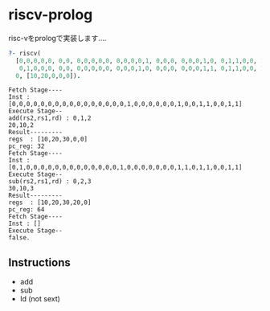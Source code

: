 # riscv-prolog

risc-vをprologで実装します....

```prolog
?- riscv(
  [0,0,0,0,0, 0,0, 0,0,0,0,0, 0,0,0,0,1, 0,0,0, 0,0,0,1,0, 0,1,1,0,0, 1,1,
   0,1,0,0,0, 0,0, 0,0,0,0,0, 0,0,0,1,0, 0,0,0, 0,0,0,1,1, 0,1,1,0,0, 1,1], 
  0, [10,20,0,0,0]).
```
```
Fetch Stage----
Inst : [0,0,0,0,0,0,0,0,0,0,0,0,0,0,0,0,1,0,0,0,0,0,0,1,0,0,1,1,0,0,1,1]
Execute Stage--
add(rs2,rs1,rd) : 0,1,2
20,10,2
Result---------
regs  : [10,20,30,0,0]
pc_reg: 32
Fetch Stage----
Inst : [0,1,0,0,0,0,0,0,0,0,0,0,0,0,0,1,0,0,0,0,0,0,0,1,1,0,1,1,0,0,1,1]
Execute Stage--
sub(rs2,rs1,rd) : 0,2,3
30,10,3
Result---------
regs  : [10,20,30,20,0]
pc_reg: 64
Fetch Stage----
Inst : []
Execute Stage--
false.
```

## Instructions

* add
* sub
* ld (not sext)
